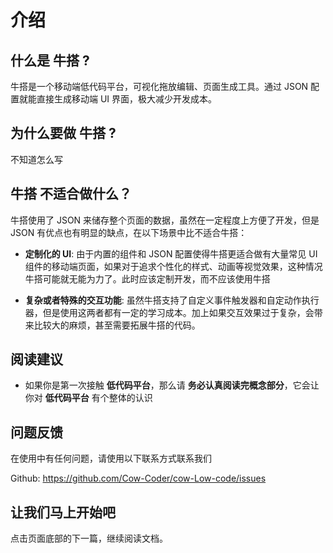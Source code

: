 # 介绍

## 什么是 牛搭 ?

牛搭是一个移动端低代码平台，可视化拖放编辑、页面生成工具。通过 JSON 配置就能直接生成移动端 UI 界面，极大减少开发成本。

## 为什么要做 牛搭 ?

不知道怎么写

## 牛搭 不适合做什么？

牛搭使用了 JSON 来储存整个页面的数据，虽然在一定程度上方便了开发，但是 JSON 有优点也有明显的缺点，在以下场景中比不适合牛搭：

- **定制化的 UI**: 由于内置的组件和 JSON 配置使得牛搭更适合做有大量常见 UI 组件的移动端页面，如果对于追求个性化的样式、动画等视觉效果，这种情况牛搭可能就无能为力了。此时应该定制开发，而不应该使用牛搭

- **复杂或者特殊的交互功能**: 虽然牛搭支持了自定义事件触发器和自定动作执行器，但是使用这两者都有一定的学习成本。加上如果交互效果过于复杂，会带来比较大的麻烦，甚至需要拓展牛搭的代码。

## 阅读建议

- 如果你是第一次接触 **低代码平台**，那么请 **务必认真阅读完概念部分**，它会让你对 **低代码平台** 有个整体的认识

## 问题反馈

在使用中有任何问题，请使用以下联系方式联系我们

Github: https://github.com/Cow-Coder/cow-Low-code/issues

## 让我们马上开始吧

点击页面底部的下一篇，继续阅读文档。
